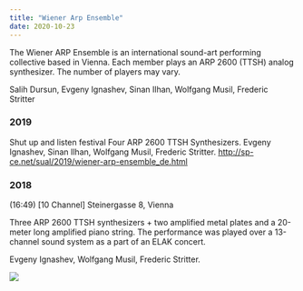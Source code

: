 ```yaml
---
title: "Wiener Arp Ensemble"
date: 2020-10-23
---
```

The Wiener ARP Ensemble is an international sound-art performing collective based in Vienna.
Each member plays an ARP 2600 (TTSH) analog synthesizer. The number of players may vary.

Salih Dursun, Evgeny Ignashev, Sinan Ilhan, Wolfgang Musil, Frederic Stritter

### 2019
Shut up and listen festival
Four ARP 2600 TTSH Synthesizers.
Evgeny Ignashev, Sinan Ilhan, Wolfgang Musil, Frederic Stritter.
http://sp-ce.net/sual/2019/wiener-arp-ensemble_de.html

### 2018
(16:49) [10 Channel]
Steinergasse 8, Vienna

Three ARP 2600 TTSH synthesizers + two amplified metal plates and a 20-meter long amplified piano string. The performance was played over a 13-channel sound system as a part of an ELAK concert.

Evgeny Ignashev, Wolfgang Musil, Frederic Stritter.

![](fsk-7.jpg)
